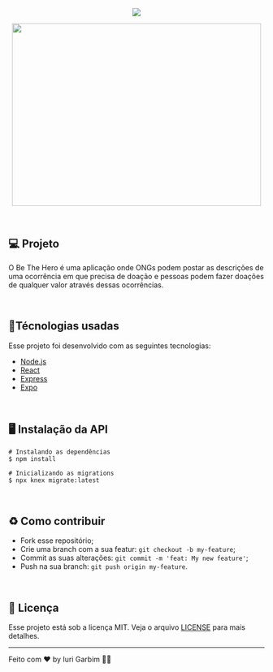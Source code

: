 
<p align="center">
  <img src="https://github.com/iurigarbim/semanaomnistack11/blob/master/logo.svg">
</p>

<p align="center">
  <img width="490" height="360" src="https://github.com/iurigarbim/semanaomnistack11/blob/master/heroes.png">
</p>
<br>
<h2>💻 Projeto</h2>
<p>O Be The Hero é uma aplicação onde ONGs podem postar as descrições de uma ocorrência em que precisa de doação e pessoas podem fazer doações de qualquer valor através dessas ocorrências.</p>
<br>
<h2>🚀Técnologias usadas</h2>
<p>Esse projeto foi desenvolvido com as seguintes tecnologias:</p>
<ul>
  <li><a href="https://nodejs.org/en/">Node.js</a></li>
  <li><a href="https://pt-br.reactjs.org/">React</a></li>
  <li><a href="https://expressjs.com/pt-br/">Express</a></li>
  <li><a href="https://expo.io/">Expo</a></li>
</ul>
<br>
<h2>🖥️ Instalação da API</h2>

```
# Instalando as dependências
$ npm install

# Inicializando as migrations
$ npx knex migrate:latest
```
<br>
<h2>♻️ Como contribuir</h2>
<ul>
  <li>Fork esse repositório;</li>
  <li>Crie uma branch com a sua featur: <code>git checkout -b my-feature</code>;</li>
  <li>Commit as suas alterações: <code>git commit -m 'feat: My new feature'</code>;</li>
  <li>Push na sua branch: <code>git push origin my-feature</code>.</li>
</ul>
<br>
<h2>📝 Licença</h2>
<p>Esse projeto está sob a licença MIT. Veja o arquivo <a href="https://github.com/iurigarbim/Be-The-Hero/blob/master/LICENSE">LICENSE</a> para mais detalhes.</p>

<hr>
<p>Feito com ❤️ by Iuri Garbim 👨‍🎓</p>
</hr>
